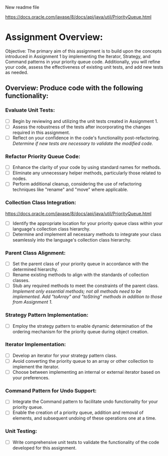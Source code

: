 New readme file

https://docs.oracle.com/javase/8/docs/api/java/util/PriorityQueue.html




# Assignment Overview:
Objective: The primary aim of this assignment is to build upon the concepts introduced in Assignment 1 by implementing the Iterator, Strategy, and Command patterns in your priority queue code. Additionally, you will refine your code, assess the effectiveness of existing unit tests, and add new tests as needed.

## Overview: Produce code with the following functionality:

### Evaluate Unit Tests:
-[ ] Begin by reviewing and utilizing the unit tests created in Assignment 1.
-[ ] Assess the robustness of the tests after incorporating the changes required in this assignment.
-[ ] Reflect on your confidence in the code's functionality post-refactoring. 
*Determine if new tests are necessary to validate the modified code.*

### Refactor Priority Queue Code:
-[ ] Enhance the clarity of your code by using standard names for methods.
-[ ] Eliminate any unnecessary helper methods, particularly those related to nodes.
-[ ] Perform additional cleanup, considering the use of refactoring techniques like "rename" and "move" where applicable.

### Collection Class Integration:
https://docs.oracle.com/javase/8/docs/api/java/util/PriorityQueue.html
-[ ] Identify the appropriate location for your priority queue class within your language's collection class hierarchy.
-[ ] Determine and implement all necessary methods to integrate your class seamlessly into the language's collection class hierarchy.

### Parent Class Alignment:
-[ ] Set the parent class of your priority queue in accordance with the determined hierarchy.
-[ ] Rename existing methods to align with the standards of collection classes.
-[ ] Stub any required methods to meet the constraints of the parent class. *Implement only essential methods; not all methods need to be implemented. Add "toArray" and "toString" methods in addition to those from Assignment 1.*

### Strategy Pattern Implementation:
-[ ] Employ the strategy pattern to enable dynamic determination of the ordering mechanism for the priority queue during object creation.

### Iterator Implementation:
-[ ] Develop an iterator for your strategy pattern class.
-[ ] Avoid converting the priority queue to an array or other collection to implement the iterator.
-[ ] Choose between implementing an internal or external iterator based on your preferences.

### Command Pattern for Undo Support:
-[ ] Integrate the Command pattern to facilitate undo functionality for your priority queue.
-[ ] Enable the creation of a priority queue, addition and removal of elements, and subsequent undoing of these operations one at a time.

### Unit Testing:
-[ ] Write comprehensive unit tests to validate the functionality of the code developed for this assignment.